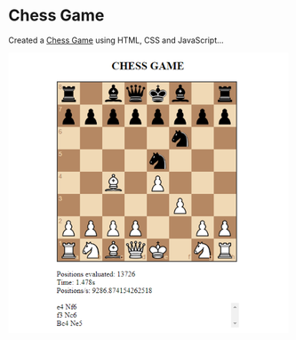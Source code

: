 # Chess Game
 Created a [Chess Game](https://devashishpathrabe.github.io/Chess-Game/) using HTML, CSS and JavaScript...
 
 
![Chess Game Image](images/image_01.png)
